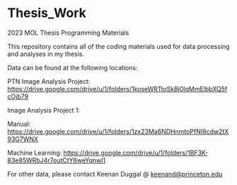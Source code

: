 # Thesis_Work
2023 MOL Thesis Programming Materials 

This repository contains all of the coding materials used for data processing and analyses in my thesis. 

Data can be found at the following locations: 

PTN Image Analysis Project: 
https://drive.google.com/drive/u/1/folders/1koseWRTtoSkBj0lqMmElbbXQ5fcOjb79 

Image Analysis Project 1: 

  Manual:
  https://drive.google.com/drive/u/1/folders/1zx23Ma6NDHnmtoPfNI9cdw2tX93G7WNX 
  
  Machine Learning: 
  https://drive.google.com/drive/u/1/folders/1BF3K-83e85WRbJ4r7outCtY6weYqnwl1
  
  
For other data, please contact Keenan Duggal @ keenand@princeton.edu 
